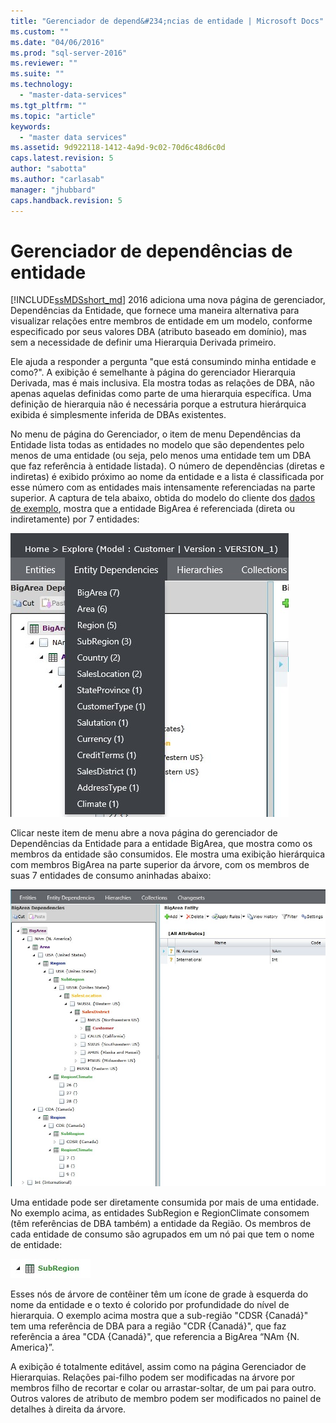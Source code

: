 ```yaml
---
title: "Gerenciador de depend&#234;ncias de entidade | Microsoft Docs"
ms.custom: ""
ms.date: "04/06/2016"
ms.prod: "sql-server-2016"
ms.reviewer: ""
ms.suite: ""
ms.technology: 
  - "master-data-services"
ms.tgt_pltfrm: ""
ms.topic: "article"
keywords: 
  - "master data services"
ms.assetid: 9d922118-1412-4a9d-9c02-70d6c48d6c0d
caps.latest.revision: 5
author: "sabotta"
ms.author: "carlasab"
manager: "jhubbard"
caps.handback.revision: 5
---
```

# Gerenciador de depend&#234;ncias de entidade
  
[!INCLUDE[ssMDSshort_md](../includes/ssmdsshort-md.md)] 2016 adiciona uma nova página de gerenciador, Dependências da Entidade, que fornece uma maneira alternativa para visualizar relações entre membros de entidade em um modelo, conforme especificado por seus valores DBA (atributo baseado em domínio), mas sem a necessidade de definir uma Hierarquia Derivada primeiro.   
  
Ele ajuda a responder a pergunta "que está consumindo minha entidade e como?". A exibição é semelhante à página do gerenciador Hierarquia Derivada, mas é mais inclusiva. Ela mostra todas as relações de DBA, não apenas aquelas definidas como parte de uma hierarquia específica. Uma definição de hierarquia não é necessária porque a estrutura hierárquica exibida é simplesmente inferida de DBAs existentes.  
  
No menu de página do Gerenciador, o item de menu Dependências da Entidade lista todas as entidades no modelo que são dependentes pelo menos de uma entidade (ou seja, pelo menos uma entidade tem um DBA que faz referência à entidade listada). O número de dependências (diretas e indiretas) é exibido próximo ao nome da entidade e a lista é classificada por esse número com as entidades mais intensamente referenciadas na parte superior. A captura de tela abaixo, obtida do modelo do cliente dos [dados de exemplo](https://msdn.microsoft.com/library/master-data-services-sample.aspx), mostra que a entidade BigArea é referenciada (direta ou indiretamente) por 7 entidades:  
  
![MDS_EntityDependencies_Menu.jpg](../master-data-services/media/mds-entitydependencies-menu-jpg.jpg)  
    
Clicar neste item de menu abre a nova página do gerenciador de Dependências da Entidade para a entidade BigArea, que mostra como os membros da entidade são consumidos. Ele mostra uma exibição hierárquica com membros BigArea na parte superior da árvore, com os membros de suas 7 entidades de consumo aninhadas abaixo:  
  
![MDS_EntityDependencies_Tree.jpg](../master-data-services/media/mds-entitydependencies-tree-jpg.jpg)  
    
Uma entidade pode ser diretamente consumida por mais de uma entidade. No exemplo acima, as entidades SubRegion e RegionClimate consomem (têm referências de DBA também) a entidade da Região. Os membros de cada entidade de consumo são agrupados em um nó pai que tem o nome de entidade:   
  
![MDS_EntityDependencies_Entity_Node.jpg](../master-data-services/media/mds-entitydependencies-entity-node-jpg.jpg)  
  
Esses nós de árvore de contêiner têm um ícone de grade à esquerda do nome da entidade e o texto é colorido por profundidade do nível de hierarquia. O exemplo acima mostra que a sub-região "CDSR {Canadá}" tem uma referência de DBA para a região "CDR {Canadá}", que faz referência a área "CDA {Canadá}", que referencia a BigArea “NAm {N. America}”.  
  
A exibição é totalmente editável, assim como na página Gerenciador de Hierarquias. Relações pai-filho podem ser modificadas na árvore por membros filho de recortar e colar ou arrastar-soltar, de um pai para outro. Outros valores de atributo de membro podem ser modificados no painel de detalhes à direita da árvore.   
  
  
  
  
